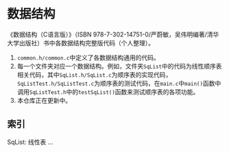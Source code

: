 #  数据结构

《数据结构（C语言版）》（ISBN 978-7-302-14751-0/严蔚敏，吴伟明编著/清华大学出版社）书中各数据结构完整版代码（个人整理）。

1. `common.h/common.c`中定义了各数据结构通用的代码。
2. 每一个文件夹对应一个数据结构。例如，文件夹`SqList`中的代码为线性顺序表相关代码，其中`SqList.h/SqList.c`为顺序表的实现代码，`SqListTest.h/SqListTest.c`为顺序表的测试代码，在`main.c`中`main()`函数中调用`SqListTest.h`中的`testSqList()`函数来测试顺序表的各项功能。
3. 本仓库正在更新中。

## 索引

SqList: 线性表
...


